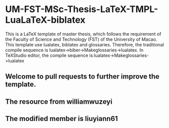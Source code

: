# UM-FST-MSc-Thesis-LaTeX-TMPL-LuaLaTeX-biblatex
This is a LaTeX template of master thesis, which follows the requirement of the Faculty of Science and Technology (FST) of the University of Macao.
This template use lualatex, biblatex and glossaries. Therefore, the traditional compile sequence is lualatex->biber->Makeglossaries->lualatex. In TeXStudio editor, the compile sequence is:lualatex->Makeglossaries->lualatex
## Welcome to pull requests to further improve the template.
## The resource from williamwuzeyi
## The modified member is liuyiann61

